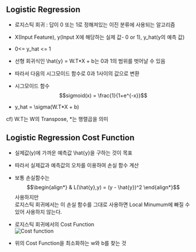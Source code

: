 ## Logistic Regression

- 로지스틱 회귀 : 답이 0 또는 1로 정해져있는 이진 분류에 사용되는 알고리즘  
- X(Input Feature), y(Input X에 해당하는 실제 값- 0 or 1), y_hat(y의 예측 값)  
- 0<= y_hat <= 1  
- 선형 회귀식인 \hat{y} = W.T*X + b는 0과 1의 범위를 벗어날 수 있음  
- 따라서 다음의 시그모이드 함수로 0과 1사이의 값으로 변환  
- 시그모이드 함수  
$$sigmoid(x) = \frac{1}{1+e^{-x}}$$  

- y_hat = \sigma(W.T*X + b)  

 cf) W.T는 W의 Transpose, *는 행렬곱을 의미  
 

## Logistic Regression Cost Function

- 실제값(y)에 가까운 예측값 \hat{y}을 구하는 것이 목표  
- 따라서 실제값과 예측값의 오차를 이용하여 손실 함수 계산  
- 보통 손실함수는 $$\begin{align*} & L(\hat{y},y) = (y - \hat{y})^2 \end{align*}$$ 사용하지만  
  로지스틱 회귀에서는 이 손실 함수를 그대로 사용하면 Local Minumum에 빠질 수 있어 사용하지 않는다.  
  
- 로지스틱 회귀에서의 Cost Function  
![Cost function](https://user-images.githubusercontent.com/46666862/71360268-9916f580-25d2-11ea-9929-d66d2a2b340d.gif)  
- 위의 Cost Function을 최소화하는 w와 b를 찾는 것

